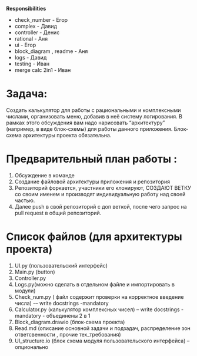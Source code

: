 **Responsibilities**
* check_number - Егор
* complex - Давид
* controller - Денис
* rational - Аня
* ui - Егор
* block_diagram , readme - Аня
* logs - Давид
* testing - Иван
* merge calc 2in1 - Иван


# Задача: 
Создать калькулятор для работы с рациональными и комплексными числами, организовать меню, добавив в неё систему логирования.
В рамках этого обсуждения вам надо нарисовать “архитектуру” (например, в виде блок-схемы) для работы данного приложения.
Блок-схема архитектуры проекта обязательна.
 
# Предварительный план работы : 

1.	Обсуждение в команде
2.  Создание файловой архитектуры приложения и репозитория
3.  Репозиторий форкается, участники его клонируют, СОЗДАЮТ ВЕТКУ со своим именем и  производят индивидуальную работу над своей частью.
4.  Далее push в свой репозиторий с доп веткой, после чего запрос на pull request в общий репозиторий.

# Список файлов (для архитектуры проекта)
1. UI.py (пользовательский интерфейс)
2. Main.py (button)
3. Controller.py 
4. Logs.py(можно сделать в отдельном файле и импортировать в модули)                         
5.	Check_num.py ( файл содержит проверки на корректное введение числа) -– write docstrings -mandatory
6.	Calculator.py (калькулятор комплексных чисел) – write docstrings -mandatory - объединены 2 в 1 
7.	Block_diagram.drawio (блок-схема  проекта)
8.	Read.md (описание основной задачи и подзадач, распределение зон ответсвенности , прочие тех_требования)
9.	UI_structure.io (блок схема модуля пользовательского интерфейса) – опционально 

